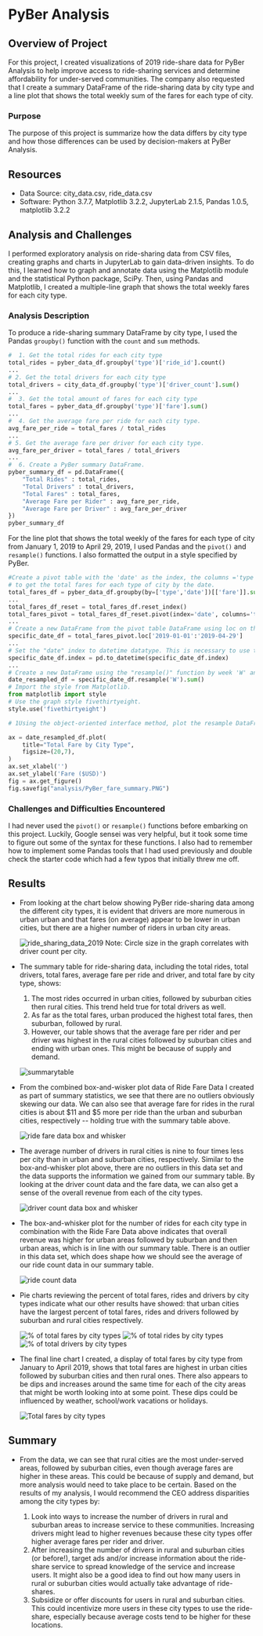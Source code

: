 # PyBer Analysis

## Overview of Project

For this project, I created visualizations of 2019 ride-share data for PyBer Analysis to help improve access to ride-sharing services and determine affordability for under-served communities. 
The company also requested that I create a summary DataFrame of the ride-sharing data by city type and a line plot that shows the total weekly sum of the fares for each type of city.

### Purpose

The purpose of this project is summarize how the data differs by city type and how those differences can be used by decision-makers at PyBer Analysis.

## Resources

- Data Source: city_data.csv, ride_data.csv
- Software: Python 3.7.7, Matplotlib 3.2.2, JupyterLab 2.1.5, Pandas 1.0.5, matplotlib 3.2.2

## Analysis and Challenges

I performed exploratory analysis on ride-sharing data from CSV files, creating graphs and charts in JupyterLab to gain data-driven insights.
To do this, I learned how to graph and annotate data using the Matplotlib module and the statistical Python package, SciPy.
Then, using Pandas and Matplotlib, I created a multiple-line graph that shows the total weekly fares for each city type. 

### Analysis Description

To produce a ride-sharing summary DataFrame by city type, I used the Pandas `groupby()` function with the `count` and `sum` methods.

```py
#  1. Get the total rides for each city type
total_rides = pyber_data_df.groupby('type')['ride_id'].count()
...
# 2. Get the total drivers for each city type
total_drivers = city_data_df.groupby('type')['driver_count'].sum()
...
#  3. Get the total amount of fares for each city type
total_fares = pyber_data_df.groupby('type')['fare'].sum()
...
#  4. Get the average fare per ride for each city type. 
avg_fare_per_ride = total_fares / total_rides
...
# 5. Get the average fare per driver for each city type. 
avg_fare_per_driver = total_fares / total_drivers
...
#  6. Create a PyBer summary DataFrame. 
pyber_summary_df = pd.DataFrame({
    "Total Rides" : total_rides,
    "Total Drivers" : total_drivers,
    "Total Fares" : total_fares,
    "Average Fare per Rider" : avg_fare_per_ride,
    "Average Fare per Driver" : avg_fare_per_driver
})
pyber_summary_df
```
For the line plot that shows the total weekly of the fares for each type of city from January 1, 2019 to April 29, 2019, I used Pandas and the `pivot()` and `resample()` functions. I also formatted the output in a style specified by PyBer.

```py
#Create a pivot table with the 'date' as the index, the columns ='type', and values='fare' 
# to get the total fares for each type of city by the date. 
total_fares_df = pyber_data_df.groupby(by=['type','date'])[['fare']].sum()
...
total_fares_df_reset = total_fares_df.reset_index()
total_fares_pivot = total_fares_df_reset.pivot(index='date', columns='type', values='fare')
...
# Create a new DataFrame from the pivot table DataFrame using loc on the given dates, '2019-01-01':'2019-04-29'.
specific_date_df = total_fares_pivot.loc['2019-01-01':'2019-04-29']
...
# Set the "date" index to datetime datatype. This is necessary to use the resample() method in Step 8.
specific_date_df.index = pd.to_datetime(specific_date_df.index)
...
# Create a new DataFrame using the "resample()" function by week 'W' and get the sum of the fares for each week.
date_resampled_df = specific_date_df.resample('W').sum()
# Import the style from Matplotlib.
from matplotlib import style
# Use the graph style fivethirtyeight.
style.use('fivethirtyeight')

# 1Using the object-oriented interface method, plot the resample DataFrame using the df.plot() function. 

ax = date_resampled_df.plot(
    title="Total Fare by City Type",
    figsize=(20,7), 
)
ax.set_xlabel('')
ax.set_ylabel('Fare ($USD)')
fig = ax.get_figure()
fig.savefig("analysis/PyBer_fare_summary.PNG")

```

### Challenges and Difficulties Encountered

I had never used the `pivot()` or `resample()` functions before embarking on this project. 
Luckily, Google sensei was very helpful, but it took some time to figure out some of the syntax for these functions.
I also had to remember how to implement some Pandas tools that I had used previously and double check the starter code which had a few typos that initially threw me off.

## Results

- From looking at the chart below showing PyBer ride-sharing data among the different city types, it is evident that drivers are more numerous in urban urban and that fares (on average) appear to be lower in urban cities, but there are a higher number of riders in urban city areas.
  
  ![ride_sharing_data_2019](analysis/Fig1.png)
  Note: Circle size in the graph correlates with driver count per city.

- The summary table for ride-sharing data, including the total rides, total drivers, total fares, average fare per ride and driver, and total fare by city type, shows:
  
  1. The most rides occurred in urban cities, followed by suburban cities then rural cities.  This trend held true for total drivers as well.
  2. As far as the total fares, urban produced the highest total fares, then suburban, followed by rural.
  3. However, our table shows that the average fare per rider and per driver was highest in the rural cities followed by suburban cities and ending with urban ones. This might be because of supply and demand.
   
  ![summarytable](analysis/summary.PNG)

- From the combined box-and-wisker plot data of Ride Fare Data I created as part of summary statistics, we see that there are no outliers obviously skewing our data.
We can also see that average fare for rides in the rural cities is about $11 and $5 more per ride than the urban and suburban cities, respectively -- holding true with the summary table above.

  ![ride fare data box and whisker](analysis/Fig3.png)

- The average number of drivers in rural cities is nine to four times less per city than in urban and suburban cities, respectively. 
  Similar to the box-and-whisker plot above, there are no outliers in this data set and the data supports the information we gained from our summary table.
  By looking at the driver count data and the fare data, we can also get a sense of the overall revenue from each of the city types.
  
  ![driver count data box and whisker](analysis/Fig4.png)

- The box-and-whisker plot for the number of rides for each city type in combination with the Ride Fare Data above indicates that overall revenue was higher for urban areas followed by suburban and then urban areas, which is in line with our summary table.
  There is an outlier in this data set, which does shape how we should see the average of our ride count data in our summary table.

  ![ride count data](analysis/Fig2.png)

- Pie charts reviewing the percent of total fares, rides and drivers by city types indicate what our other results have showed: that urban cities have the largest percent of total fares, rides and drivers followed by suburban and rural cities respectively.
  
  ![% of total fares by city types](analysis/Fig5.png)
  ![% of total rides by city types](analysis/Fig6.png)
  ![% of total drivers by city types](analysis/Fig7.png)

- The final line chart I created, a display of total fares by city type from January to April 2019, shows that total fares are highest in urban cities followed by suburban cities and then rural ones.
  There also appears to be dips and increases around the same time for each of the city areas that might be worth looking into at some point. 
  These dips could be influenced by weather, school/work vacations or holidays.

  ![Total fares by city types](analysis/PyBer_fare_summary.png)

## Summary
- From the data, we can see that rural cities are the most under-served areas, followed by suburban cities, even though average fares are higher in these areas.
  This could be because of supply and demand, but more analysis would need to take place to be certain.
  Based on the results of my analysis, I would recommend the CEO address disparities among the city types by:
    
    1. Look into ways to increase the number of drivers in rural and suburban areas to increase service to these communities.
   Increasing drivers might lead to higher revenues because these city types offer higher average fares per rider and driver.
    1. After increasing the number of drivers in rural and suburban cities (or before!), target ads and/or increase information about the ride-share service to spread knowledge of the service and increase users. 
   It might also be a good idea to find out how many users in rural or suburban cities would actually take advantage of ride-shares.
    1. Subsidize or offer discounts for users in rural and suburban cities. This could incentivize more users in these city types to use the ride-share, especially because average costs tend to be higher for these locations. 